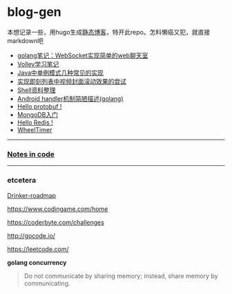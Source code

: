 # blog-gen

本想记录一些，用hugo生成[静态博客](https://github.com/XanthusL/blog)，特开此repo。怎料懒癌又犯，就直接markdown吧

- [golang笔记：WebSocket实现简单的web聊天室](https://github.com/XanthusL/blog-gen/blob/master/content/post/Hello-WebSocket.md)
- [Volley学习笔记](https://github.com/XanthusL/blog-gen/blob/master/content/post/volley_note.md)
- [Java中单例模式几种常见的实现](https://github.com/XanthusL/blog-gen/blob/master/content/post/java_singleton.md)
- [实现即刻列表中视频封面滚动效果的尝试](https://github.com/XanthusL/blog-gen/blob/master/content/post/jike_scroll.md)
- [Shell资料整理](https://github.com/XanthusL/blog-gen/blob/master/content/post/shell.md)
- [Android handler机制简陋描述(golang)](https://github.com/XanthusL/blog-gen/blob/master/content/post/android_handler.md)
- [Hello protobuf !](https://github.com/XanthusL/blog-gen/blob/master/content/post/hello_protobuf.md)
- [MongoDB入门](https://github.com/XanthusL/blog-gen/blob/master/content/post/mongo_01.md)
- [Hello Redis !](https://github.com/XanthusL/blog-gen/blob/master/content/post/hello_redis.md)
- [WheelTimer](https://github.com/XanthusL/Playground/blob/master/golang/mylib/wheel_timer.go)
---
### [Notes in code](https://github.com/XanthusL/Playground)
---
### etcetera

[Drinker-roadmap](https://github.com/XanthusL/blog-gen/blob/master/content/post/drinker-roadmap.md)

https://www.codingame.com/home

https://coderbyte.com/challenges

http://gocode.io/

https://leetcode.com/


**golang concurrency**
>Do not communicate by sharing memory; instead, share memory by communicating.


